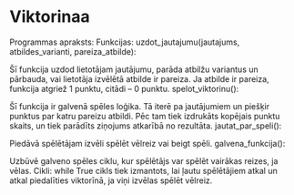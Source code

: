 # Viktorinaa
Programmas apraksts:
Funkcijas:
uzdot_jautajumu(jautajums, atbildes_varianti, pareiza_atbilde):

Šī funkcija uzdod lietotājam jautājumu, parāda atbilžu variantus un pārbauda, vai lietotāja izvēlētā atbilde ir pareiza.
Ja atbilde ir pareiza, funkcija atgriež 1 punktu, citādi – 0 punktu.
spelot_viktorinu():

Šī funkcija ir galvenā spēles loģika. Tā iterē pa jautājumiem un piešķir punktus par katru pareizu atbildi.
Pēc tam tiek izdrukāts kopējais punktu skaits, un tiek parādīts ziņojums atkarībā no rezultāta.
jautat_par_speli():

Piedāvā spēlētājam izvēli spēlēt vēlreiz vai beigt spēli.
galvena_funkcija():

Uzbūvē galveno spēles ciklu, kur spēlētājs var spēlēt vairākas reizes, ja vēlas.
Cikli:
while True cikls tiek izmantots, lai ļautu spēlētājiem atkal un atkal piedalīties viktorīnā, ja viņi izvēlas spēlēt vēlreiz.
